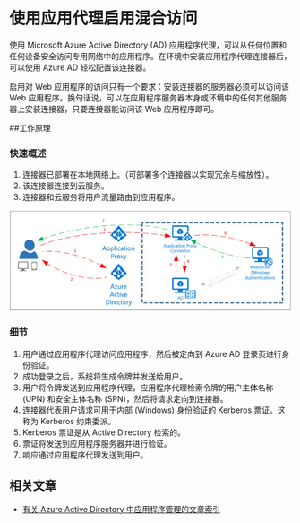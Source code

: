 <properties
	pageTitle="使用应用代理启用混合访问 | Azure"
	description="通过 Azure Active Directory 从网络外部实现对专用网络内部运行的应用的访问。"
	services="active-directory"
	documentationCenter=""
	keywords="应用程序访问,应用代理,混合访问"
	authors="femila"
	manager="stevenpo"
	editor=""/>

<tags
	ms.service="active-directory"
	ms.date="02/10/2016"
	wacn.date="06/24/2016"/>

# 使用应用代理启用混合访问
使用 Microsoft Azure Active Directory (AD) 应用程序代理，可以从任何位置和任何设备安全访问专用网络中的应用程序。在环境中安装应用程序代理连接器后，可以使用 Azure AD 轻松配置该连接器。

启用对 Web 应用程序的访问只有一个要求：安装连接器的服务器必须可以访问该 Web 应用程序。换句话说，可以在应用程序服务器本身或环境中的任何其他服务器上安装连接器，只要连接器能访问该 Web 应用程序即可。

##工作原理
### 快速概述
1. 连接器已部署在本地网络上。（可部署多个连接器以实现冗余与缩放性）。
2. 该连接器连接到云服务。
3. 连接器和云服务将用户流量路由到应用程序。

 ![AzureAD 应用代理示意图](./media/active-directory-appssoaccess-whatis/azureappproxxy.png)

### 细节
1. 用户通过应用程序代理访问应用程序，然后被定向到 Azure AD 登录页进行身份验证。
2. 成功登录之后，系统将生成令牌并发送给用户。
3. 用户将令牌发送到应用程序代理，应用程序代理检索令牌的用户主体名称 (UPN) 和安全主体名称 (SPN)，然后将请求定向到连接器。
4. 连接器代表用户请求可用于内部 (Windows) 身份验证的 Kerberos 票证。这称为 Kerberos 约束委派。
5. Kerberos 票证是从 Active Directory 检索的。
6. 票证将发送到应用程序服务器并进行验证。
7. 响应通过应用程序代理发送到用户。

## 相关文章
- [有关 Azure Active Directory 中应用程序管理的文章索引](/documentation/articles/active-directory-apps-index)


<!---HONumber=Mooncake_0411_2016-->